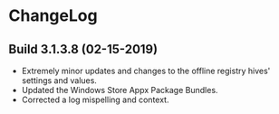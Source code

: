 # ChangeLog #

## Build 3.1.3.8 (02-15-2019) ##

- Extremely minor updates and changes to the offline registry hives' settings and values.
- Updated the Windows Store Appx Package Bundles.
- Corrected a log mispelling and context.